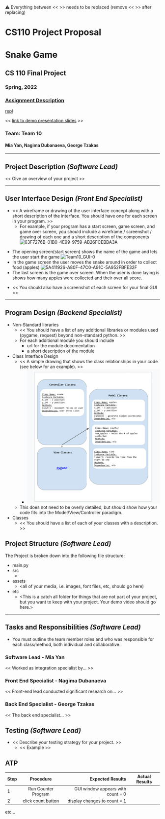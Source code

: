 :warning: Everything between << >> needs to be replaced (remove << >> after replacing)
# CS110 Project Proposal
# Snake Game
## CS 110 Final Project
### Spring, 2022
### [Assignment Description](https://docs.google.com/document/d/1H4R6yLL7som1lglyXWZ04RvTp_RvRFCCBn6sqv-82ps/edit#)

[repl](https://replit.com/join/ikvdjlwjwx-miayan)

<< [link to demo presentation slides](#) >>

### Team: Team 10
#### Mia Yan, Nagima Dubanaeva, George Tzakas

***

## Project Description *(Software Lead)*

<< Give an overview of your project >>

***    

## User Interface Design *(Front End Specialist)*

* << A wireframe or drawing of the user interface concept along with a short description of the interface. You should have one for each screen in your program. >>
    * For example, if your program has a start screen, game screen, and game over screen, you should include a wireframe / screenshot / drawing of each one and a short description of the components
    ![63F7276B-01B0-4E99-9759-AB26FCEBBA3A](https://user-images.githubusercontent.com/98920760/162537262-eab3614e-5c6e-420f-84cb-e9670aa5183a.JPEG)
- The opening screen(start screen) shows the name of the game and lets the user start the game
![Team10_GUI-0](https://user-images.githubusercontent.com/98920760/162537340-fdc11bce-72fa-46a0-922d-b88f729a1859.png)
- In the game screen the user moves the snake around in order to collect food (apples)
![5A411926-A80F-47C0-A91C-5A952FBFE32F](https://user-images.githubusercontent.com/98920760/162537424-2f64d017-6a28-40a9-ad28-f450da60c024.JPEG)
- The last screen is the game over screen. When the user is done laying is shows how many apples were collected and their over all score. 

* << You should also have a screenshot of each screen for your final GUI >>

***        

## Program Design *(Backend Specialist)*

* Non-Standard libraries
    * << You should have a list of any additional libraries or modules used (pygame, request) beyond non-standard python. >>
    * For each additional module you should include
        * url for the module documentation
        * a short description of the module
* Class Interface Design
    * << A simple drawing that shows the class relationships in your code (see below for an example). >>
        * ![class diagram](assets/class_interface.png)
    * This does not need to be overly detailed, but should show how your code fits into the Model/View/Controller paradigm.
* Classes
    * << You should have a list of each of your classes with a description. >>

## Project Structure *(Software Lead)*

The Project is broken down into the following file structure:

* main.py
* src
    * <all of your python files should go here>
* assets
    * <all of your media, i.e. images, font files, etc, should go here)
* etc
    * <This is a catch all folder for things that are not part of your project, but you want to keep with your project. Your demo video should go here.>

***

## Tasks and Responsibilities *(Software Lead)*

   * You must outline the team member roles and who was responsible for each class/method, both individual and collaborative.

### Software Lead - Mia Yan

<< Worked as integration specialist by... >>

### Front End Specialist - Nagima Dubanaeva

<< Front-end lead conducted significant research on... >>

### Back End Specialist - George Tzakas

<< The back end specialist... >>

## Testing *(Software Lead)*

* << Describe your testing strategy for your project. >>
    * << Example >>

## ATP

| Step                  | Procedure     | Expected Results  | Actual Results |
| ----------------------|:-------------:| -----------------:| -------------- |
|  1  | Run Counter Program  | GUI window appears with count = 0  |          |
|  2  | click count button  | display changes to count = 1 |                 |
etc...
